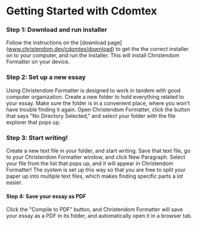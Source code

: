 # Getting Started with Cdomtex

### Step 1: Download and run installer
Follow the instructions on the [download page] (www.christendom.dev/cdomtex/download)
to get the the correct installer on to
your computer, and run the installer.
This will install Christendom Formatter
on your device.


### Step 2: Set up a new essay
Using Christendom Formatter is designed
to work in tandem with good 
computer organization.
Create a new folder to hold everything
related to your essay. Make sure the
folder is in a convenient place, where
you won't have trouble finding it again.
Open Christendom Formatter, click the
button that says "No Directory
Selected," and select
your folder with the file explorer that
pops up.

### Step 3: Start writing!
Create a new text file in your folder,
and start
writing. Save that text file, go to your
Christendom Formatter window, and click
New Paragraph. Select your file from the
list that pops up, and it will appear in
Christendom Formatter! The system is set
up this way so that you are free to
split your paper up into multiple text
files, which makes finding specific
parts a lot easier.

#### Step 4: Save your essay as PDF
Click the "Compile to PDF" button, 
and Christendom Formatter will save your
essay as a PDF in its folder, and
automatically open it in a browser tab.
